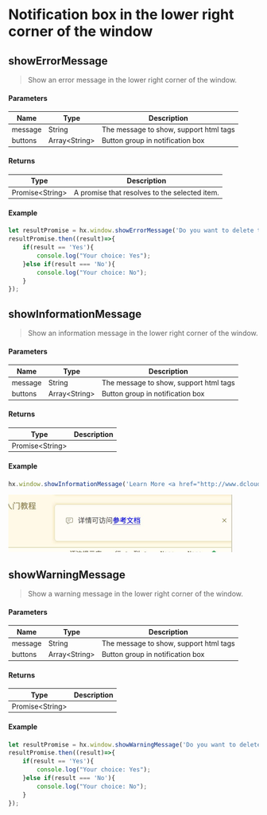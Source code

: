 #  Notification box in the lower right corner of the window

## showErrorMessage

> Show an error message in the lower right corner of the window.

#### Parameters

|Name	|Type			|Description					|
|--			|--					|--						|
|message	|String				|The message to show, support html tags	|
|buttons	|Array&lt;String&gt;|Button group in notification box		|

#### Returns

|Type				|Description									|
|--						|--										|
|Promise&lt;String&gt;	|A promise that resolves to the selected item.	|

#### Example
``` javascript
let resultPromise = hx.window.showErrorMessage('Do you want to delete the file?',['Yes','No']);
resultPromise.then((result)=>{
    if(result == 'Yes'){
        console.log("Your choice: Yes");
    }else if(result === 'No'){
        console.log("Your choice: No");
    }
});
```

## showInformationMessage

> Show an information message in the lower right corner of the window.

#### Parameters

|Name	|Type			|Description					|
|--			|--					|--						|
|message	|String				|The message to show, support html tags	|
|buttons	|Array&lt;String&gt;|Button group in notification box		|

#### Returns
|Type				|Description									|
|--						|--										|
|Promise&lt;String&gt;	|	|

#### Example
``` javascript
hx.window.showInformationMessage('Learn More <a href="http://www.dcloud.io">Reference Documents</a>');
```

<img src="/static/snapshots/Plug-in-development/info.jpg" style="zoom:50%" />

## showWarningMessage

> Show a warning message in the lower right corner of the window.

#### Parameters

|Name	|Type			|Description					|
|--			|--					|--						|
|message	|String				|The message to show, support html tags	|
|buttons	|Array&lt;String&gt;|Button group in notification box		|

#### Returns
|Type				|Description									|
|--						|--										|
|Promise&lt;String&gt;	||

#### Example
``` javascript
let resultPromise = hx.window.showWarningMessage('Do you want to delete the file?',['Yes','No']);
resultPromise.then((result)=>{
    if(result == 'Yes'){
        console.log("Your choice: Yes");
    }else if(result === 'No'){
        console.log("Your choice: No");
    }
});
```
